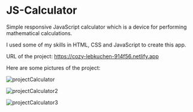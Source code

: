 # JS-Calculator

Simple responsive JavaScript calculator which is a device for performing mathematical calculations.

I used some of my skills in HTML, CSS and JavaScript to create this app.

URL of the project: https://cozy-lebkuchen-914f56.netlify.app

Here are some pictures of the project:

![projectCalculator](https://user-images.githubusercontent.com/111244883/220965521-226ecadf-dc19-42ba-938b-f602d581b91a.png)

![projectCalculator2](https://user-images.githubusercontent.com/111244883/220965630-a9018e7e-2a18-459e-acb8-6c36fb6548f3.png)

![projectCalculator3](https://user-images.githubusercontent.com/111244883/220965659-2b97fb86-ad56-403e-aa69-d58c7eb9d89e.png)
